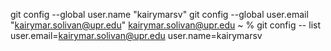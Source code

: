 
git config --global user.name "kairymarsv"
git config --global user.email "kairymar.solivan@upr.edu"
kairymar.solivan@upr.edu ~ % git config -- list
user.email=kairymar.solivan@upr.edu
user.name=kairymarsv

<!---
kairymarsv/kairymarsv is a ✨ special ✨ repository because its `README.md` (this file) appears on your GitHub profile.
You can click the Preview link to take a look at your changes.
--->

